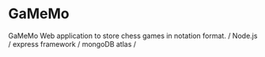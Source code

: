 # GaMeMo
GaMeMo Web application to store chess games in notation format.
/ Node.js / express framework / mongoDB atlas /
